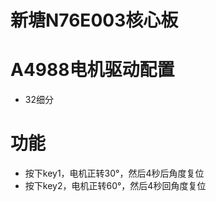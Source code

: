 # 新塘N76E003核心板



# A4988电机驱动配置

- 32细分



# 功能

- 按下key1，电机正转30°，然后4秒后角度复位
- 按下key2，电机正转60°，然后4秒回角度复位